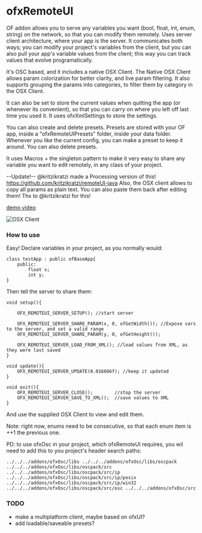 # ofxRemoteUI


OF addon allows you to serve any variables you want (bool, float, int, enum, string) on the network, so that you can modify them remotely. Uses server client architecture, where your app is the server. It communicates both ways; you can modify your project's variables from the client, but you can also pull your app's variable values from the client; this way you can track values that evolve programatically.

It's OSC based, and it includes a native OSX Client. The Native OSX Client allows param colorization for better clarity, and live param filtering. It also supports grouping the params into categories, to filter them by category in the OSX Client.

It can also be set to store the current values when quitting the app (or whenever its convenient), so that you can carry on where you left off last time you used it. It uses ofxXmlSettings to store the settings. 

You can also create and delete presets. Presets are stored with your OF app, inside a "ofxRemoteUIPresets" folder, inside your data folder. Whenever you like the current config, you can make a preset to keep it around. You can also delete presets.

It uses Macros + the singleton pattern to make it very easy to share any variable you want to edit remotely, in any class of your project. 

--Update!-- @kritzikratzi made a Processing version of this! https://github.com/kritzikratzi/remoteUI-java
Also, the OSX client allows to copy all params as plain text. You can also paste them back after editing them! Thx to @kritzikratzi for this!

[demo video](http://youtu.be/e6mzo8YavoM)

![OSX Client](http://farm4.staticflickr.com/3721/9062611508_e86273db52_o.png "OSX Client")

### How to use

Easy! Declare variables in your project, as you normally would:

	class testApp : public ofBaseApp{
		public:
			float x;
			int y;
	}

Then tell the server to share them:

	void setup(){	
	
		OFX_REMOTEUI_SERVER_SETUP(); //start server
		
		OFX_REMOTEUI_SERVER_SHARE_PARAM(x, 0, ofGetWidth()); //Expose vars to the server, and set a valid range
		OFX_REMOTEUI_SERVER_SHARE_PARAM(y, 0, ofGetHeight());

		OFX_REMOTEUI_SERVER_LOAD_FROM_XML(); //load values from XML, as they were last saved
	}
	
	void update(){
		OFX_REMOTEUI_SERVER_UPDATE(0.016666f); //keep it updated
	}
	
	void exit(){
		OFX_REMOTEUI_SERVER_CLOSE();		//stop the server
		OFX_REMOTEUI_SERVER_SAVE_TO_XML();	//save values to XML
	}

And use the supplied OSX Client to view and edit them.

Note: right now, enums need to be consecutive, so that each enum item is ++1 the previous one.

PD: to use ofxOsc in your project, which ofxRemoteUI requires, you wil need to add this to you project's header search paths:

    ../../../addons/ofxOsc/libs ../../../addons/ofxOsc/libs/oscpack ../../../addons/ofxOsc/libs/oscpack/src ../../../addons/ofxOsc/libs/oscpack/src/ip ../../../addons/ofxOsc/libs/oscpack/src/ip/posix ../../../addons/ofxOsc/libs/oscpack/src/ip/win32 ../../../addons/ofxOsc/libs/oscpack/src/osc ../../../addons/ofxOsc/src

### TODO

- make a multiplatform client, maybe based on ofxUI?
- add loadable/saveable presets?
